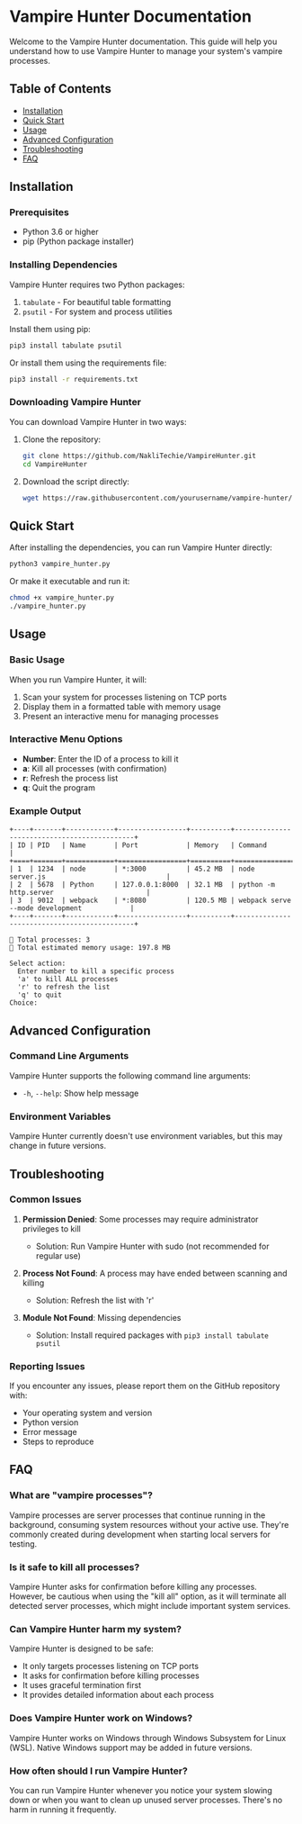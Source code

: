 # Vampire Hunter Documentation

Welcome to the Vampire Hunter documentation. This guide will help you understand how to use Vampire Hunter to manage your system's vampire processes.

## Table of Contents

- [Installation](#installation)
- [Quick Start](#quick-start)
- [Usage](#usage)
- [Advanced Configuration](#advanced-configuration)
- [Troubleshooting](#troubleshooting)
- [FAQ](#faq)

## Installation

### Prerequisites

- Python 3.6 or higher
- pip (Python package installer)

### Installing Dependencies

Vampire Hunter requires two Python packages:

1. `tabulate` - For beautiful table formatting
2. `psutil` - For system and process utilities

Install them using pip:

```bash
pip3 install tabulate psutil
```

Or install them using the requirements file:

```bash
pip3 install -r requirements.txt
```

### Downloading Vampire Hunter

You can download Vampire Hunter in two ways:

1. Clone the repository:
   ```bash
   git clone https://github.com/NakliTechie/VampireHunter.git
   cd VampireHunter
   ```

2. Download the script directly:
   ```bash
   wget https://raw.githubusercontent.com/yourusername/vampire-hunter/main/vampire_hunter.py
   ```

## Quick Start

After installing the dependencies, you can run Vampire Hunter directly:

```bash
python3 vampire_hunter.py
```

Or make it executable and run it:

```bash
chmod +x vampire_hunter.py
./vampire_hunter.py
```

## Usage

### Basic Usage

When you run Vampire Hunter, it will:

1. Scan your system for processes listening on TCP ports
2. Display them in a formatted table with memory usage
3. Present an interactive menu for managing processes

### Interactive Menu Options

- **Number**: Enter the ID of a process to kill it
- **a**: Kill all processes (with confirmation)
- **r**: Refresh the process list
- **q**: Quit the program

### Example Output

```
+----+-------+------------+-----------------+----------+---------------------------------------------+
| ID | PID   | Name       | Port            | Memory   | Command                                     |
+====+=======+============+=================+==========+=============================================+
| 1  | 1234  | node       | *:3000          | 45.2 MB  | node server.js                              |
| 2  | 5678  | Python     | 127.0.0.1:8000  | 32.1 MB  | python -m http.server                       |
| 3  | 9012  | webpack    | *:8080          | 120.5 MB | webpack serve --mode development            |
+----+-------+------------+-----------------+----------+---------------------------------------------+

🔹 Total processes: 3
🔹 Total estimated memory usage: 197.8 MB

Select action:
  Enter number to kill a specific process
  'a' to kill ALL processes
  'r' to refresh the list
  'q' to quit
Choice:
```

## Advanced Configuration

### Command Line Arguments

Vampire Hunter supports the following command line arguments:

- `-h`, `--help`: Show help message

### Environment Variables

Vampire Hunter currently doesn't use environment variables, but this may change in future versions.

## Troubleshooting

### Common Issues

1. **Permission Denied**: Some processes may require administrator privileges to kill
   - Solution: Run Vampire Hunter with sudo (not recommended for regular use)

2. **Process Not Found**: A process may have ended between scanning and killing
   - Solution: Refresh the list with 'r'

3. **Module Not Found**: Missing dependencies
   - Solution: Install required packages with `pip3 install tabulate psutil`

### Reporting Issues

If you encounter any issues, please report them on the GitHub repository with:

- Your operating system and version
- Python version
- Error message
- Steps to reproduce

## FAQ

### What are "vampire processes"?

Vampire processes are server processes that continue running in the background, consuming system resources without your active use. They're commonly created during development when starting local servers for testing.

### Is it safe to kill all processes?

Vampire Hunter asks for confirmation before killing any processes. However, be cautious when using the "kill all" option, as it will terminate all detected server processes, which might include important system services.

### Can Vampire Hunter harm my system?

Vampire Hunter is designed to be safe:
- It only targets processes listening on TCP ports
- It asks for confirmation before killing processes
- It uses graceful termination first
- It provides detailed information about each process

### Does Vampire Hunter work on Windows?

Vampire Hunter works on Windows through Windows Subsystem for Linux (WSL). Native Windows support may be added in future versions.

### How often should I run Vampire Hunter?

You can run Vampire Hunter whenever you notice your system slowing down or when you want to clean up unused server processes. There's no harm in running it frequently.